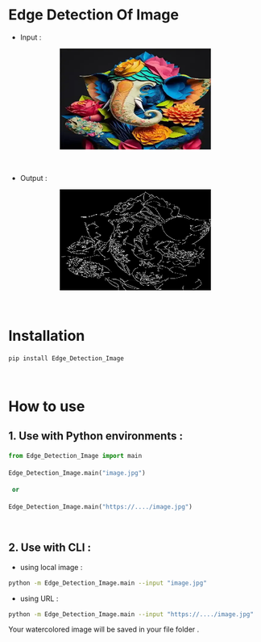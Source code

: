 # Edge Detection Of Image

+ Input :
<p align="center"><img src="https://github.com/Zahra-jafari-2024/Edge_Detection_Image/blob/main/Edge_Detection_Image/Ganeshji.jpg" width="300" height="200" ></p> 

<br>

+ Output :
<p align="center"><img src="https://github.com/Zahra-jafari-2024/Edge_Detection_Image/blob/main/Edge_Detection_Image/output.jpg" width="300" height="200" ></p>

<br/>

# Installation 

```bash
pip install Edge_Detection_Image
```

<br>

# How to use 

## 1. Use with Python environments : 

```python
from Edge_Detection_Image import main 

Edge_Detection_Image.main("image.jpg")

 or 

Edge_Detection_Image.main("https://..../image.jpg")
```
<br>

## 2. Use with CLI :

+ using local image :

```bash
python -m Edge_Detection_Image.main --input "image.jpg"
```

+ using URL :

```bash
python -m Edge_Detection_Image.main --input "https://..../image.jpg"
```


Your watercolored image will be saved in your file folder .
